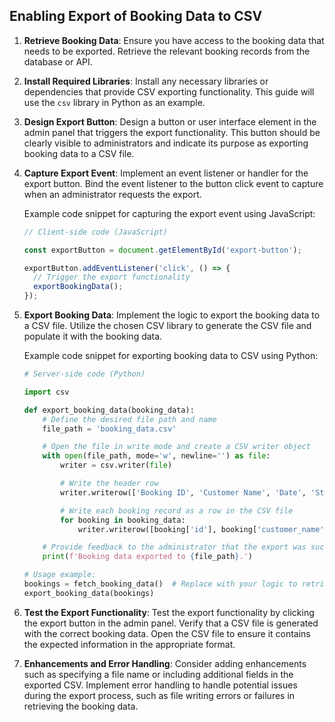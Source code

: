 

## Enabling Export of Booking Data to CSV

1. **Retrieve Booking Data**: Ensure you have access to the booking data that needs to be exported. Retrieve the relevant booking records from the database or API.

2. **Install Required Libraries**: Install any necessary libraries or dependencies that provide CSV exporting functionality. This guide will use the `csv` library in Python as an example.

3. **Design Export Button**: Design a button or user interface element in the admin panel that triggers the export functionality. This button should be clearly visible to administrators and indicate its purpose as exporting booking data to a CSV file.

4. **Capture Export Event**: Implement an event listener or handler for the export button. Bind the event listener to the button click event to capture when an administrator requests the export.

   Example code snippet for capturing the export event using JavaScript:

   ```javascript
   // Client-side code (JavaScript)

   const exportButton = document.getElementById('export-button');

   exportButton.addEventListener('click', () => {
     // Trigger the export functionality
     exportBookingData();
   });
   ```

5. **Export Booking Data**: Implement the logic to export the booking data to a CSV file. Utilize the chosen CSV library to generate the CSV file and populate it with the booking data.

   Example code snippet for exporting booking data to CSV using Python:

   ```python
   # Server-side code (Python)

   import csv

   def export_booking_data(booking_data):
       # Define the desired file path and name
       file_path = 'booking_data.csv'

       # Open the file in write mode and create a CSV writer object
       with open(file_path, mode='w', newline='') as file:
           writer = csv.writer(file)

           # Write the header row
           writer.writerow(['Booking ID', 'Customer Name', 'Date', 'Status'])

           # Write each booking record as a row in the CSV file
           for booking in booking_data:
               writer.writerow([booking['id'], booking['customer_name'], booking['date'], booking['status']])

       # Provide feedback to the administrator that the export was successful
       print(f'Booking data exported to {file_path}.')

   # Usage example:
   bookings = fetch_booking_data()  # Replace with your logic to retrieve booking data
   export_booking_data(bookings)
   ```

6. **Test the Export Functionality**: Test the export functionality by clicking the export button in the admin panel. Verify that a CSV file is generated with the correct booking data. Open the CSV file to ensure it contains the expected information in the appropriate format.

7. **Enhancements and Error Handling**: Consider adding enhancements such as specifying a file name or including additional fields in the exported CSV. Implement error handling to handle potential issues during the export process, such as file writing errors or failures in retrieving the booking data.

